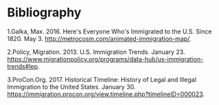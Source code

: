 # Bibliography

1.Galka, Max. 2016. Here's Everyone Who's Immigrated to the U.S. Since 1820. May 3. http://metrocosm.com/animated-immigration-map/.

2.Policy, Migration. 2013. U.S. Immigration Trends. January 23. https://www.migrationpolicy.org/programs/data-hub/us-immigration-trends#lep.

3.ProCon.Org. 2017. Historical Timeline: History of Legal and Illegal Immigration to the United States. January 30. https://immigration.procon.org/view.timeline.php?timelineID=000023.

